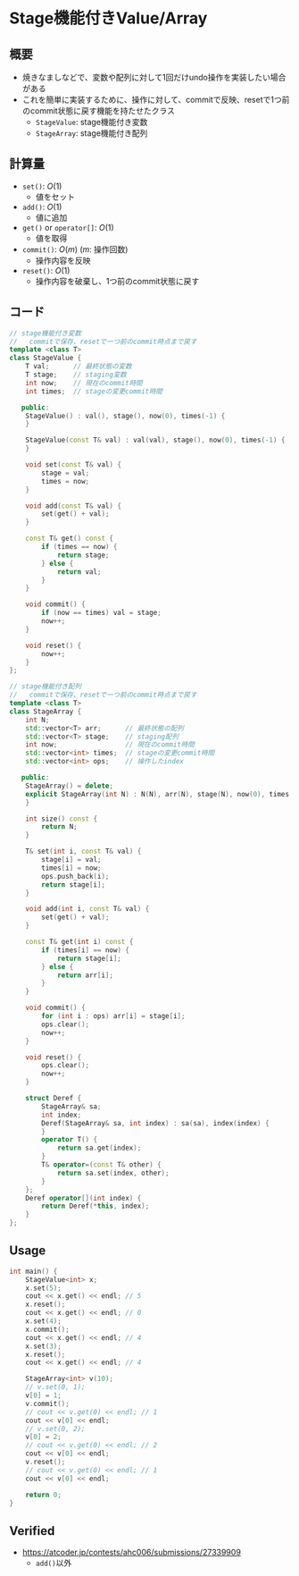 # Stage機能付きValue/Array

## 概要

- 焼きなましなどで、変数や配列に対して1回だけundo操作を実装したい場合がある
- これを簡単に実装するために、操作に対して、commitで反映、resetで1つ前のcommit状態に戻す機能を持たせたクラス
    - `StageValue`: stage機能付き変数
    - `StageArray`: stage機能付き配列

## 計算量
- `set()`: $O(1)$
    - 値をセット
- `add()`: $O(1)$
    - 値に追加
- `get()` or `operator[]`: $O(1)$
    - 値を取得
- `commit()`: $O(m)$ ($m$: 操作回数)
    - 操作内容を反映
- `reset()`: $O(1)$
    - 操作内容を破棄し、1つ前のcommit状態に戻す

## コード

```cpp
// stage機能付き変数
//   commitで保存、resetで一つ前のcommit時点まで戻す
template <class T>
class StageValue {
    T val;      // 最終状態の変数
    T stage;    // staging変数
    int now;    // 現在のcommit時間
    int times;  // stageの変更commit時間

   public:
    StageValue() : val(), stage(), now(0), times(-1) {
    }

    StageValue(const T& val) : val(val), stage(), now(0), times(-1) {
    }

    void set(const T& val) {
        stage = val;
        times = now;
    }

    void add(const T& val) {
        set(get() + val);
    }

    const T& get() const {
        if (times == now) {
            return stage;
        } else {
            return val;
        }
    }

    void commit() {
        if (now == times) val = stage;
        now++;
    }

    void reset() {
        now++;
    }
};

// stage機能付き配列
//   commitで保存、resetで一つ前のcommit時点まで戻す
template <class T>
class StageArray {
    int N;
    std::vector<T> arr;      // 最終状態の配列
    std::vector<T> stage;    // staging配列
    int now;                 // 現在のcommit時間
    std::vector<int> times;  // stageの変更commit時間
    std::vector<int> ops;    // 操作したindex

   public:
    StageArray() = delete;
    explicit StageArray(int N) : N(N), arr(N), stage(N), now(0), times(N, -1) {
    }

    int size() const {
        return N;
    }

    T& set(int i, const T& val) {
        stage[i] = val;
        times[i] = now;
        ops.push_back(i);
        return stage[i];
    }

    void add(int i, const T& val) {
        set(get() + val);
    }

    const T& get(int i) const {
        if (times[i] == now) {
            return stage[i];
        } else {
            return arr[i];
        }
    }

    void commit() {
        for (int i : ops) arr[i] = stage[i];
        ops.clear();
        now++;
    }

    void reset() {
        ops.clear();
        now++;
    }

    struct Deref {
        StageArray& sa;
        int index;
        Deref(StageArray& sa, int index) : sa(sa), index(index) {
        }
        operator T() {
            return sa.get(index);
        }
        T& operator=(const T& other) {
            return sa.set(index, other);
        }
    };
    Deref operator[](int index) {
        return Deref(*this, index);
    }
};
```

## Usage

```cpp
int main() {
    StageValue<int> x;
    x.set(5);
    cout << x.get() << endl; // 5
    x.reset();
    cout << x.get() << endl; // 0
    x.set(4);
    x.commit();
    cout << x.get() << endl; // 4
    x.set(3);
    x.reset();
    cout << x.get() << endl; // 4

    StageArray<int> v(10);
    // v.set(0, 1);
    v[0] = 1;
    v.commit();
    // cout << v.get(0) << endl; // 1
    cout << v[0] << endl;
    // v.set(0, 2);
    v[0] = 2;
    // cout << v.get(0) << endl; // 2
    cout << v[0] << endl;
    v.reset();
    // cout << v.get(0) << endl; // 1
    cout << v[0] << endl;

    return 0;
}
```

## Verified
- https://atcoder.jp/contests/ahc006/submissions/27339909
    - `add()`以外
